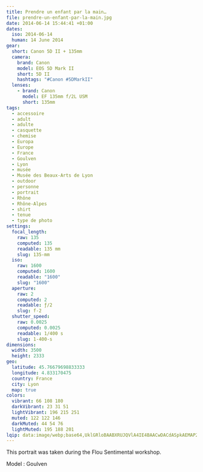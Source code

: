 ```yaml
---
title: Prendre un enfant par la main…
file: prendre-un-enfant-par-la-main.jpg
date: 2014-06-14 15:44:41 +01:00
dates:
  iso: 2014-06-14
  human: 14 June 2014
gear:
  short: Canon 5D II + 135mm
  camera:
    brand: Canon
    model: EOS 5D Mark II
    short: 5D II
    hashtags: "#Canon #5DMarkII"
  lenses:
    - brand: Canon
      model: EF 135mm f/2L USM
      short: 135mm
tags:
  - accessoire
  - adult
  - adulte
  - casquette
  - chemise
  - Europa
  - Europe
  - France
  - Goulven
  - Lyon
  - musée
  - Musée des Beaux-Arts de Lyon
  - outdoor
  - personne
  - portrait
  - Rhône
  - Rhône-Alpes
  - shirt
  - tenue
  - type de photo
settings:
  focal_length:
    raw: 135
    computed: 135
    readable: 135 mm
    slug: 135-mm
  iso:
    raw: 1600
    computed: 1600
    readable: "1600"
    slug: "1600"
  aperture:
    raw: 2
    computed: 2
    readable: ƒ/2
    slug: f-2
  shutter_speed:
    raw: 0.0025
    computed: 0.0025
    readable: 1/400 s
    slug: 1-400-s
dimensions:
  width: 3500
  height: 2333
geo:
  latitude: 45.76679698833333
  longitude: 4.833170475
  country: France
  city: Lyon
  map: true
colors:
  vibrant: 66 108 180
  darkVibrant: 23 31 51
  lightVibrant: 196 215 251
  muted: 122 122 146
  darkMuted: 44 54 76
  lightMuted: 195 188 201
lqip: data:image/webp;base64,UklGRloBAABXRUJQVlA4IE4BAACwDACdASpkAEMAP22my1i0rb0vMHnKW6AtiWMAy6RWgOR+XFRHpMwAv6QmaCBar5/KPiYrd3iGqMOp73ekm6Ni90jSm/7G7yCdSjOTTMv4596nOwo/MUPomutRnGZV1PMf7tSYNxuAAWyja2LGYAD+58r4qim91s++bZjkW8KlzNG1x1tcZ1/8aN8LhY5MHvsxMz1vikbMh5HCcirmh0ky0XSa0Z9lrpLPyhrdXhT6DsEkxV6lOudBUKeN+oyniq6g8KYLj/qas4ikHW6D48W82Z6gii2ZtSVeuc2CpOsBE6FZUvJaG8m+hEdwJ4R+M+Hav24NL89FgY+6gDHe+GMB8aLuMIXcWlGYTjRRjnTjAJuaKfJ1kgpuecMHJONaYqZGYmGhIAZh9aRuP0Nok159jNZpGcubAJJ7H0F7RFa4t7kwN+ex4JVI4rtLwAAA
---
```


This portrait was taken during the Flou Sentimental workshop.

Model : Goulven
